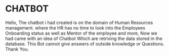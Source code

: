 # CHATBOT

Hello, The chatbot i had created is on the domain of Human Resources management. 
where the HR has no time to look into the Employees Onboarding status as well as Mentor of the employee and more,
Now we had came with an idea of Chatbot Which are retriving the data stored in the database. 
This Bot cannot give answers of outside knowledge or Questions. 
Thank You.
